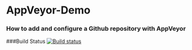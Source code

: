 # AppVeyor-Demo

### How to add and configure a Github repository with AppVeyor

###Build Status
[![Build status](https://ci.appveyor.com/api/projects/status/j3jg8w8eux8yip14?svg=true)](https://ci.appveyor.com/project/NikolayAtanasow/appveyor-demo)